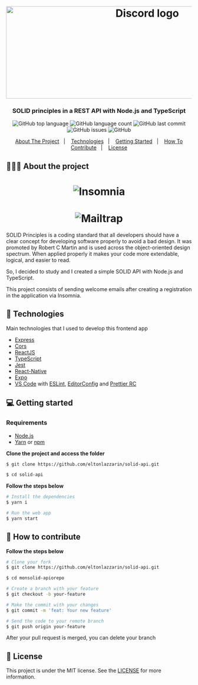 <h1 align="center">
	<img alt="Discord logo" src="https://github.com/eltonlazzarin/solid-api/blob/master/screenshots/readmebanner.png" height="250px" width="750px" />
</h1>

<h3 align="center">
  SOLID principles in a REST API with Node.js and TypeScript
</h3>

<p align="center"></p>

<p align="center">
  <img alt="GitHub top language" src="https://img.shields.io/github/languages/top/eltonlazzarin/solid-api">

  <img alt="GitHub language count" src="https://img.shields.io/github/languages/count/eltonlazzarin/solid-api">

  <img alt="GitHub last commit" src="https://img.shields.io/github/last-commit/eltonlazzarin/solid-api">

  <img alt="GitHub issues" src="https://img.shields.io/github/issues/eltonlazzarin/solid-api">

  <img alt="GitHub" src="https://img.shields.io/github/license/eltonlazzarin/solid-api">
</p>

<p align="center">
  <a href="#-about-the-project">About The Project</a>&nbsp;&nbsp;&nbsp;|&nbsp;&nbsp;&nbsp;
  <a href="#-technologies">Technologies</a>&nbsp;&nbsp;&nbsp;|&nbsp;&nbsp;&nbsp;
  <a href="#-getting-started">Getting Started</a>&nbsp;&nbsp;&nbsp;|&nbsp;&nbsp;&nbsp;
  <a href="#-how-to-contribute">How To Contribute</a>&nbsp;&nbsp;&nbsp;|&nbsp;&nbsp;&nbsp;
  <a href="#-license">License</a>
</p>

## 👨🏻‍💻 About the project

<h1 align="center">
	<img alt="Insomnia" src="https://github.com/eltonlazzarin/solid-api/blob/master/screenshots/insomnia.png" />
</h1>

<h1 align="center">
	<img alt="Mailtrap" src="https://github.com/eltonlazzarin/solid-api/blob/master/screenshots/mailtrap.jpg" />
</h1>

<p>
SOLID Principles is a coding standard that all developers should have a clear concept for developing software properly to avoid a bad design. It was promoted by Robert C Martin and is used across the object-oriented design spectrum. When applied properly it makes your code more extendable, logical, and easier to read.

So, I decided to study and I created a simple SOLID API with Node.js and TypeScript.

This project consists of sending welcome emails after creating a registration in the application via Insomnia.

</p>

## 🚀 Technologies

Main technologies that I used to develop this frontend app

- [Express](https://expressjs.com/)
- [Cors](https://expressjs.com/en/resources/middleware/cors.html)
- [ReactJS](https://nodejs.org/en)
- [TypeScript](https://www.typescriptlang.org)
- [Jest](https://jestjs.io/docs/en/getting-started)
- [React-Native](https://reactnative.dev/docs/getting-started)
- [Expo](https://docs.expo.io)
- [VS Code](https://code.visualstudio.com) with [ESLint](https://eslint.org/docs/user-guide/getting-started), [EditorConfig](https://marketplace.visualstudio.com/items?itemName=EditorConfig.EditorConfig) and [Prettier RC](https://github.com/prettier/prettier)

## 💻 Getting started

### Requirements

- [Node.js](https://nodejs.org/en/)
- [Yarn](https://classic.yarnpkg.com/) or [npm](https://www.npmjs.com/)

**Clone the project and access the folder**

```bash
$ git clone https://github.com/eltonlazzarin/solid-api.git

$ cd solid-api
```

**Follow the steps below**

```bash
# Install the dependencies
$ yarn i

# Run the web app
$ yarn start
```

## 🤔 How to contribute

**Follow the steps below**

```bash
# Clone your fork
$ git clone https://github.com/eltonlazzarin/solid-api.git

$ cd monsolid-apiorepo

# Create a branch with your feature
$ git checkout -b your-feature

# Make the commit with your changes
$ git commit -m 'feat: Your new feature'

# Send the code to your remote branch
$ git push origin your-feature
```

After your pull request is merged, you can delete your branch

## 📝 License

This project is under the MIT license. See the [LICENSE](https://github.com/eltonlazzarin/solid-api/blob/master/LICENSE) for more information.

